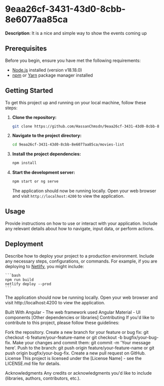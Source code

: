 # 9eaa26cf-3431-43d0-8cbb-8e6077aa85ca

**Description**: It is a nice and simple way to show the events coming up

## Prerequisites

Before you begin, ensure you have met the following requirements:

- [Node.js](https://nodejs.org/) installed (version v18.18.0)
- [npm](https://www.npmjs.com/) or [Yarn](https://yarnpkg.com/) package manager installed

## Getting Started

To get this project up and running on your local machine, follow these steps:

1. **Clone the repository:**

    ```bash
    git clone https://github.com/HassanChmsdn/9eaa26cf-3431-43d0-8cbb-8e6077aa85ca
    ```

2. **Navigate to the project directory:**

    ```bash
    cd 9eaa26cf-3431-43d0-8cbb-8e6077aa85ca/movies-list
    ```

3. **Install the project dependencies:**

    ```bash
    npm install
    ```

4. **Start the development server:**

    ```bash
    npm start or ng serve
    ```

   The application should now be running locally. Open your web browser and visit `http://localhost:4200` to view the application.

## Usage

Provide instructions on how to use or interact with your application. Include any relevant details about how to navigate, input data, or perform actions.

## Deployment

Describe how to deploy your project to a production environment. Include any necessary steps, configurations, or commands. For example, if you are deploying to [Netlify](https://www.netlify.com/), you might include:

    ```bash
    npm run build
    netlify deploy --prod
    ```

The application should now be running locally. Open your web browser and visit http://localhost:4200 to view the application.

Built With
Angular - The web framework used
Angular Material - UI components
[Other dependencies or libraries]
Contributing
If you'd like to contribute to this project, please follow these guidelines:

Fork the repository.
Create a new branch for your feature or bug fix: git checkout -b feature/your-feature-name or git checkout -b bugfix/your-bug-fix.
Make your changes and commit them: git commit -m 'Your message here'.
Push to the branch: git push origin feature/your-feature-name or git push origin bugfix/your-bug-fix.
Create a new pull request on GitHub.
License
This project is licensed under the [License Name] - see the LICENSE.md file for details.

Acknowledgments
Any credits or acknowledgments you'd like to include (libraries, authors, contributors, etc.).




